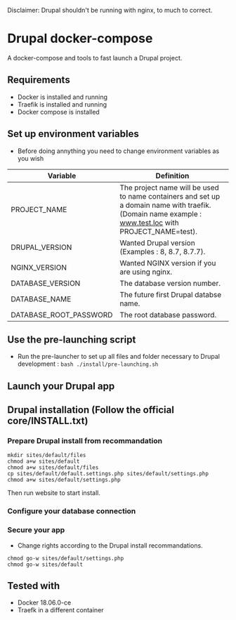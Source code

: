 Disclaimer: Drupal shouldn't be running with nginx, to much to correct.

# Drupal docker-compose
A docker-compose and tools to fast launch a Drupal project.

## Requirements
- Docker is installed and running
- Traefik is installed and running
- Docker compose is installed

## Set up environment variables
- Before doing annything you need to change environment variables as you wish

Variable | Definition
------------ | -------------
PROJECT_NAME | The project name will be used to name containers and set up a domain name with traefik. (Domain name example : www.test.loc with PROJECT_NAME=test).
DRUPAL_VERSION | Wanted Drupal version (Examples : 8, 8.7, 8.7.7).
NGINX_VERSION | Wanted NGINX version if you are using nginx.
DATABASE_VERSION | The database version number.
DATABASE_NAME | The future first Drupal databse name.
DATABASE_ROOT_PASSWORD | The root database password. 

## Use the pre-launching script
- Run the pre-launcher to set up all files and folder necessary to Drupal development :
```bash ./install/pre-launching.sh```

## Launch your Drupal app

## Drupal installation (Follow the official  core/INSTALL.txt)
### Prepare Drupal install from recommandation
```
mkdir sites/default/files
chmod a+w sites/default
chmod a+w sites/default/files
cp sites/default/default.settings.php sites/default/settings.php
chmod a+w sites/default/settings.php
```
Then run website to start install.

### Configure your database connection

### Secure your app
- Change rights according to the Drupal install recommandations.

```
chmod go-w sites/default/settings.php
chmod go-w sites/default
```


## Tested with
- Docker 18.06.0-ce
- Traefk in a different container
